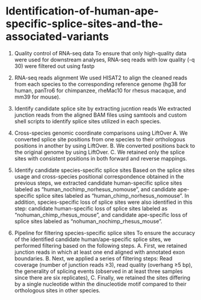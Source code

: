 # Identification-of-human-ape-specific-splice-sites-and-the-associated-variants

1. Quality control of RNA-seq data
To ensure that only high-quality data were used for downstream analyses, RNA-seq reads with low quality (-q 30) were filtered out using fastp

2. RNA-seq reads alignment
We used HISAT2 to align the cleaned reads from each species to the corresponding reference genome (hg38 for human, panTro6 for chimpanzee, rheMac10 for rhesus macaque, and mm39 for mouse).

3. Identify candidate splice site by extracting jucntion reads
We extracted junction reads from the aligned BAM files using samtools and custom shell scripts to identify splice sites utilized in each species.

4. Cross-species genomic coordinate comparisons using LiftOver
A. We converted splice site positions from one species to their orthologous positions in another by using LiftOver.
B. We converted positions back to the original genome by using LiftOver.
C. We retained only the splice sites with consistent positions in both forward and reverse mappings.

5. Identify candidate species-specific splice sites
Based on the splice sites usage and cross-species positional correspondence obtained in the previous steps, we extracted candidate human-specific splice sites labeled as “human_nochimp_norhesus_nomouse”, and candidate ape-specific splice sites labeled as “human_chimp_norhesus_nomouse”.
In addition, species-specific loss of splice sites were also identified in this step: candidate human-specific loss of splice sites labeled as “nohuman_chimp_rhesus_mouse”, and candidate ape-specific loss of splice sites labeled as “nohuman_nochimp_rhesus_mouse”.

6. Pipeline for filtering species-specific splice sites
To ensure the accuracy of the identified candidate human/ape-specific splice sites, we performed filtering based on the following steps.
A. First, we retained junction reads in which at least one end aligned with annotated exon boundaries.
B. Next, we applied a series of filtering steps: Read coverage (number of junction reads ≥3), read quality (overhang ≥5 bp), the generality of splicing events (observed in at least three samples since there are six replicates),
C. Finally, we retained the sites differing by a single nucleotide within the dinucleotide motif compared to their orthologous sites in other species. 
